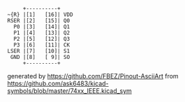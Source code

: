 

	     +----------+
	~{R} |[1]   [16]| VDD
	RSER |[2]   [15]| Q0
	  P0 |[3]   [14]| Q1
	  P1 |[4]   [13]| Q2
	  P2 |[5]   [12]| Q3
	  P3 |[6]   [11]| CK
	LSER |[7]   [10]| S1
	 GND |[8]   [ 9]| SO
	     +----------+


generated by https://github.com/FBEZ/Pinout-AsciiArt from https://github.com/ask6483/kicad-symbols/blob/master/74xx_IEEE.kicad_sym